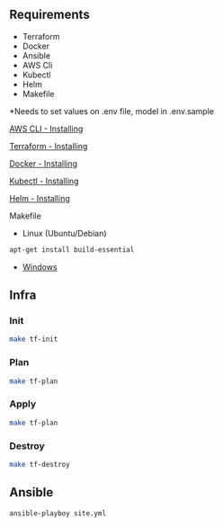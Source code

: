 ## Requirements
  - Terraform
  - Docker
  - Ansible
  - AWS Cli
  - Kubectl
  - Helm
  - Makefile

 *Needs to set values on .env file, model in .env.sample


[AWS CLI - Installing](https://docs.aws.amazon.com/cli/latest/userguide/getting-started-install.html)

[Terraform - Installing](https://learn.hashicorp.com/tutorials/terraform/install-cli)

[Docker - Installing](https://docs.docker.com/get-docker/)

[Kubectl - Installing](https://kubernetes.io/docs/tasks/tools/)

[Helm - Installing](https://helm.sh/docs/helm/helm_install/)

Makefile

 - Linux (Ubuntu/Debian)
```bash
apt-get install build-essential
```
 - [Windows](http://gnuwin32.sourceforge.net/packages/make.htm)



## Infra

### Init

```bash
make tf-init
```

### Plan
```bash
make tf-plan
```

### Apply 
```bash
make tf-plan
```

### Destroy
```bash
make tf-destroy
```

## Ansible
```bash
ansible-playboy site.yml
```


